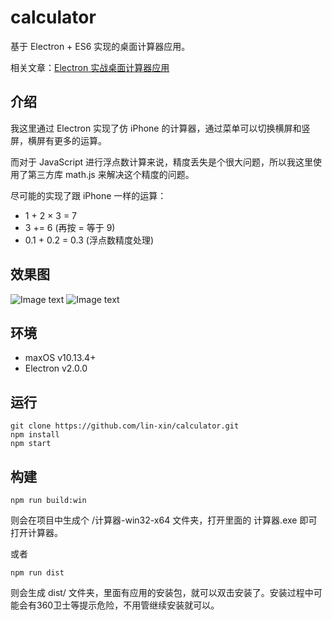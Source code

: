 # calculator
基于 Electron + ES6 实现的桌面计算器应用。

相关文章：[Electron 实战桌面计算器应用](https://github.com/lin-xin/blog/issues/22)

## 介绍
我这里通过 Electron 实现了仿 iPhone 的计算器，通过菜单可以切换横屏和竖屏，横屏有更多的运算。

而对于 JavaScript 进行浮点数计算来说，精度丢失是个很大问题，所以我这里使用了第三方库 math.js 来解决这个精度的问题。 

尽可能的实现了跟 iPhone 一样的运算：

- 1 + 2 × 3 = 7
- 3 += 6 (再按 = 等于 9)
- 0.1 + 0.2 = 0.3 (浮点数精度处理)

## 效果图
![Image text](https://github.com/lin-xin/calculator/raw/master/screenshot/calc1.jpg)
![Image text](https://github.com/lin-xin/calculator/raw/master/screenshot/calc2.jpg)

## 环境

- maxOS v10.13.4+
- Electron v2.0.0

## 运行
```
git clone https://github.com/lin-xin/calculator.git
npm install
npm start
```

## 构建
```
npm run build:win
```
则会在项目中生成个 /计算器-win32-x64 文件夹，打开里面的 计算器.exe 即可打开计算器。

或者
```
npm run dist
```
则会生成 dist/ 文件夹，里面有应用的安装包，就可以双击安装了。安装过程中可能会有360卫士等提示危险，不用管继续安装就可以。